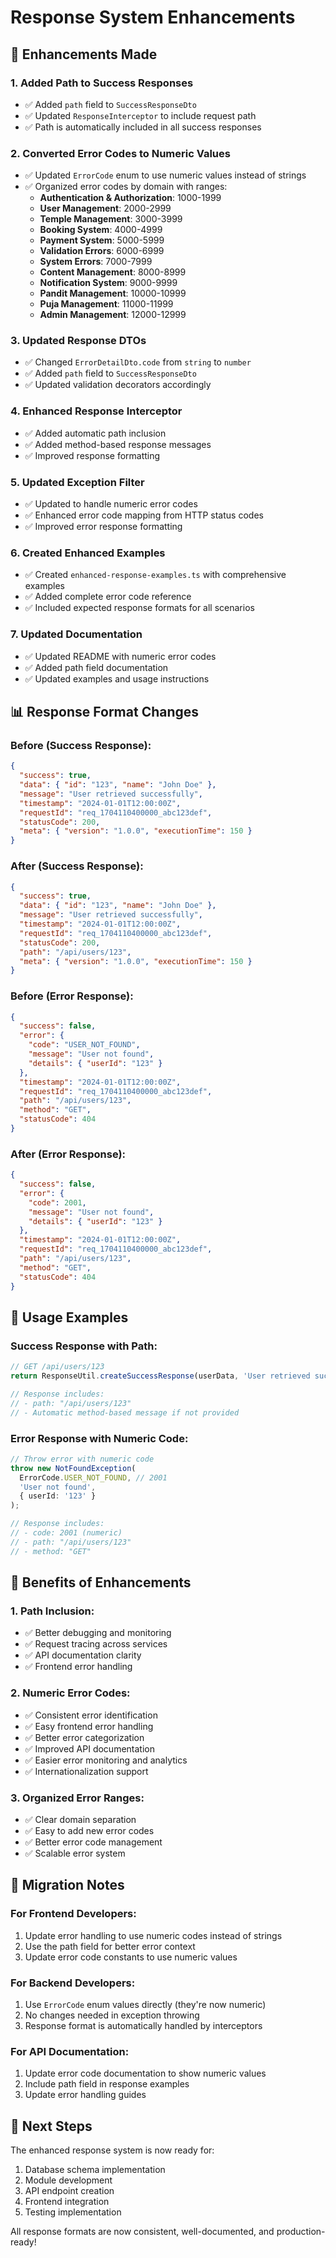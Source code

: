 # Response System Enhancements

## 🚀 **Enhancements Made**

### 1. **Added Path to Success Responses**
- ✅ Added `path` field to `SuccessResponseDto`
- ✅ Updated `ResponseInterceptor` to include request path
- ✅ Path is automatically included in all success responses

### 2. **Converted Error Codes to Numeric Values**
- ✅ Updated `ErrorCode` enum to use numeric values instead of strings
- ✅ Organized error codes by domain with ranges:
  - **Authentication & Authorization**: 1000-1999
  - **User Management**: 2000-2999
  - **Temple Management**: 3000-3999
  - **Booking System**: 4000-4999
  - **Payment System**: 5000-5999
  - **Validation Errors**: 6000-6999
  - **System Errors**: 7000-7999
  - **Content Management**: 8000-8999
  - **Notification System**: 9000-9999
  - **Pandit Management**: 10000-10999
  - **Puja Management**: 11000-11999
  - **Admin Management**: 12000-12999

### 3. **Updated Response DTOs**
- ✅ Changed `ErrorDetailDto.code` from `string` to `number`
- ✅ Added `path` field to `SuccessResponseDto`
- ✅ Updated validation decorators accordingly

### 4. **Enhanced Response Interceptor**
- ✅ Added automatic path inclusion
- ✅ Added method-based response messages
- ✅ Improved response formatting

### 5. **Updated Exception Filter**
- ✅ Updated to handle numeric error codes
- ✅ Enhanced error code mapping from HTTP status codes
- ✅ Improved error response formatting

### 6. **Created Enhanced Examples**
- ✅ Created `enhanced-response-examples.ts` with comprehensive examples
- ✅ Added complete error code reference
- ✅ Included expected response formats for all scenarios

### 7. **Updated Documentation**
- ✅ Updated README with numeric error codes
- ✅ Added path field documentation
- ✅ Updated examples and usage instructions

## 📊 **Response Format Changes**

### **Before (Success Response):**
```json
{
  "success": true,
  "data": { "id": "123", "name": "John Doe" },
  "message": "User retrieved successfully",
  "timestamp": "2024-01-01T12:00:00Z",
  "requestId": "req_1704110400000_abc123def",
  "statusCode": 200,
  "meta": { "version": "1.0.0", "executionTime": 150 }
}
```

### **After (Success Response):**
```json
{
  "success": true,
  "data": { "id": "123", "name": "John Doe" },
  "message": "User retrieved successfully",
  "timestamp": "2024-01-01T12:00:00Z",
  "requestId": "req_1704110400000_abc123def",
  "statusCode": 200,
  "path": "/api/users/123",
  "meta": { "version": "1.0.0", "executionTime": 150 }
}
```

### **Before (Error Response):**
```json
{
  "success": false,
  "error": {
    "code": "USER_NOT_FOUND",
    "message": "User not found",
    "details": { "userId": "123" }
  },
  "timestamp": "2024-01-01T12:00:00Z",
  "requestId": "req_1704110400000_abc123def",
  "path": "/api/users/123",
  "method": "GET",
  "statusCode": 404
}
```

### **After (Error Response):**
```json
{
  "success": false,
  "error": {
    "code": 2001,
    "message": "User not found",
    "details": { "userId": "123" }
  },
  "timestamp": "2024-01-01T12:00:00Z",
  "requestId": "req_1704110400000_abc123def",
  "path": "/api/users/123",
  "method": "GET",
  "statusCode": 404
}
```

## 🔧 **Usage Examples**

### **Success Response with Path:**
```typescript
// GET /api/users/123
return ResponseUtil.createSuccessResponse(userData, 'User retrieved successfully');

// Response includes:
// - path: "/api/users/123"
// - Automatic method-based message if not provided
```

### **Error Response with Numeric Code:**
```typescript
// Throw error with numeric code
throw new NotFoundException(
  ErrorCode.USER_NOT_FOUND, // 2001
  'User not found',
  { userId: '123' }
);

// Response includes:
// - code: 2001 (numeric)
// - path: "/api/users/123"
// - method: "GET"
```

## 🎯 **Benefits of Enhancements**

### **1. Path Inclusion:**
- ✅ Better debugging and monitoring
- ✅ Request tracing across services
- ✅ API documentation clarity
- ✅ Frontend error handling

### **2. Numeric Error Codes:**
- ✅ Consistent error identification
- ✅ Easy frontend error handling
- ✅ Better error categorization
- ✅ Improved API documentation
- ✅ Easier error monitoring and analytics
- ✅ Internationalization support

### **3. Organized Error Ranges:**
- ✅ Clear domain separation
- ✅ Easy to add new error codes
- ✅ Better error code management
- ✅ Scalable error system

## 📝 **Migration Notes**

### **For Frontend Developers:**
1. Update error handling to use numeric codes instead of strings
2. Use the path field for better error context
3. Update error code constants to use numeric values

### **For Backend Developers:**
1. Use `ErrorCode` enum values directly (they're now numeric)
2. No changes needed in exception throwing
3. Response format is automatically handled by interceptors

### **For API Documentation:**
1. Update error code documentation to show numeric values
2. Include path field in response examples
3. Update error handling guides

## 🚀 **Next Steps**

The enhanced response system is now ready for:
1. Database schema implementation
2. Module development
3. API endpoint creation
4. Frontend integration
5. Testing implementation

All response formats are now consistent, well-documented, and production-ready!
